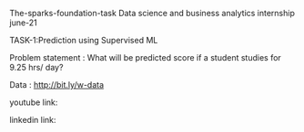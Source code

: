 The-sparks-foundation-task
Data science and business analytics internship june-21

TASK-1:Prediction using Supervised ML

Problem statement : What will be predicted score if a student studies for 9.25 hrs/ day?

Data : http://bit.ly/w-data

youtube link: 

linkedin link:
